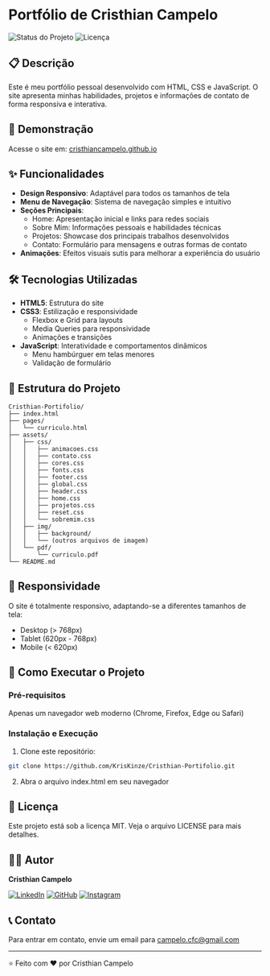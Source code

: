 # Portfólio de Cristhian Campelo

![Status do Projeto](https://img.shields.io/badge/Status-Em%20Desenvolvimento-brightgreen)
![Licença](https://img.shields.io/badge/Licença-MIT-blue)

## 📋 Descrição

Este é meu portfólio pessoal desenvolvido com HTML, CSS e JavaScript. O site apresenta minhas habilidades, projetos e informações de contato de forma responsiva e interativa.

## 🚀 Demonstração

Acesse o site em: [cristhiancampelo.github.io](https://kriskinze.github.io/portifolio-oficial_Cristhian-Campelo/)

## ✨ Funcionalidades

- **Design Responsivo**: Adaptável para todos os tamanhos de tela
- **Menu de Navegação**: Sistema de navegação simples e intuitivo
- **Seções Principais**:
  - Home: Apresentação inicial e links para redes sociais
  - Sobre Mim: Informações pessoais e habilidades técnicas
  - Projetos: Showcase dos principais trabalhos desenvolvidos
  - Contato: Formulário para mensagens e outras formas de contato
- **Animações**: Efeitos visuais sutis para melhorar a experiência do usuário

## 🛠️ Tecnologias Utilizadas

- **HTML5**: Estrutura do site
- **CSS3**: Estilização e responsividade
  - Flexbox e Grid para layouts
  - Media Queries para responsividade
  - Animações e transições
- **JavaScript**: Interatividade e comportamentos dinâmicos
  - Menu hambúrguer em telas menores
  - Validação de formulário

## 📂 Estrutura do Projeto

```
Cristhian-Portifolio/
├── index.html
├── pages/
│   └── curriculo.html
├── assets/
│   ├── css/
│   │   ├── animacoes.css
│   │   ├── contato.css
│   │   ├── cores.css
│   │   ├── fonts.css
│   │   ├── footer.css
│   │   ├── global.css
│   │   ├── header.css
│   │   ├── home.css
│   │   ├── projetos.css
│   │   ├── reset.css
│   │   └── sobremim.css
│   ├── img/
│   │   ├── background/
│   │   └── (outros arquivos de imagem)
│   └── pdf/
│       └── curriculo.pdf
└── README.md
```

## 📱 Responsividade

O site é totalmente responsivo, adaptando-se a diferentes tamanhos de tela:
- Desktop (> 768px)
- Tablet (620px - 768px)
- Mobile (< 620px)

## 🚀 Como Executar o Projeto

### Pré-requisitos
Apenas um navegador web moderno (Chrome, Firefox, Edge ou Safari)

### Instalação e Execução
1. Clone este repositório:
```bash
git clone https://github.com/KrisKinze/Cristhian-Portifolio.git
```

2. Abra o arquivo index.html em seu navegador

## 📝 Licença

Este projeto está sob a licença MIT. Veja o arquivo LICENSE para mais detalhes.

## 👨‍💻 Autor

**Cristhian Campelo**

[![LinkedIn](https://img.shields.io/badge/LinkedIn-Cristhian%20Campelo-blue?style=flat-square&logo=linkedin)](https://www.linkedin.com/in/cristhian-campelo)
[![GitHub](https://img.shields.io/badge/GitHub-KrisKinze-black?style=flat-square&logo=github)](https://github.com/KrisKinze)
[![Instagram](https://img.shields.io/badge/Instagram-kriskinze-purple?style=flat-square&logo=instagram)](https://www.instagram.com/kriskinze/)

## 📞 Contato

Para entrar em contato, envie um email para [campelo.cfc@gmail.com](mailto:campelo.cfc@gmail.com)

---

⭐️ Feito com ❤️ por Cristhian Campelo